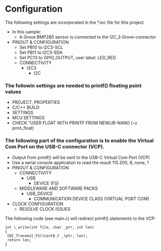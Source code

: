 # Configuration

The following settings are incorporated in the \*.ioc file for this project.

- In this sample:
  - A Grove BMP280 sensor is connected to the I2C_3 Grove-connector
- PINOUT & CONFIGURATION
  - Set PB10 to I2C3-SCL
  - Set PB11 to I2C3-SDA
  - Set PC13 to GPIO_OUTPUT, user label: LED_RED
  - CONNECTIVITY
    - I2C3
      - I2C

### The followin settings are needed to printf() floating point values

- PROJECT, PROPERTIES
- C/C++ BUILD
- SETTINGS
- MCU SETTINGS
- CHECK "USER FLOAT WITH PRINTF FROM NEWLIB-NANO (-u print_float)

### The following part of the configuration is to enable the Virtual Com Port on the USB-C connector (VCP).

- Output from printf() will be sent to the USB-C Virtual Com Port (VCP)
- Use a serial console application to read the result 115.200, 8, none, 1
- PINOUT & CONFIGURATION
  - CONNECTIVITY
    - USB
      - DEVICE (FS)
  - MIDDLEWARE AND SOFTWARE PACKS
    - USB_DEVICE
      - COMMUNICATION DEVICE CLASS (VIRTUAL PORT COM)
- CLOCK CONFIGURATION
  - RESOLVE CLOCK ISSUES

The following code (see main.c) will redirect printf() statements to the VCP:

```
int \_write(int file, char _ptr, int len)
{
 CDC_Transmit_FS((uint8_t _)ptr, len);
 return len;
}
```
